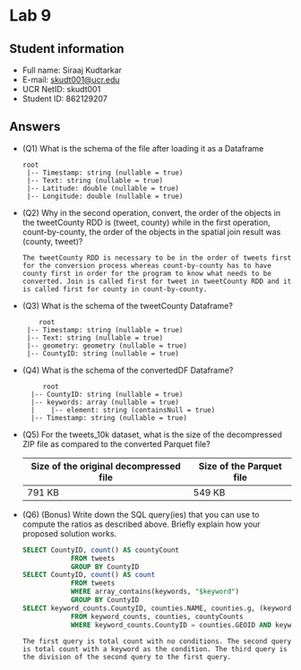 # Lab 9

## Student information

* Full name: Siraaj Kudtarkar
* E-mail: skudt001@ucr.edu
* UCR NetID: skudt001
* Student ID: 862129207

## Answers

* (Q1) What is the schema of the file after loading it as a Dataframe

    ```text
    root
     |-- Timestamp: string (nullable = true)
     |-- Text: string (nullable = true)
     |-- Latitude: double (nullable = true)
     |-- Longitude: double (nullable = true)
    ```

* (Q2) Why in the second operation, convert, the order of the objects in the  tweetCounty RDD is (tweet, county) while in the first operation, count-by-county, the order of the objects in the spatial join result was (county, tweet)?

    ```text
    The tweetCounty RDD is necessary to be in the order of tweets first for the conversion process whereas count-by-county has to have county first in order for the program to know what needs to be converted. Join is called first for tweet in tweetCounty RDD and it is called first for county in count-by-county.
    ```

* (Q3) What is the schema of the tweetCounty Dataframe?

    ```text
        root
     |-- Timestamp: string (nullable = true)
     |-- Text: string (nullable = true)
     |-- geometry: geometry (nullable = true)
     |-- CountyID: string (nullable = true)
    ```

* (Q4) What is the schema of the convertedDF Dataframe?

    ```text
         root
      |-- CountyID: string (nullable = true)
      |-- keywords: array (nullable = true)
      |    |-- element: string (containsNull = true)
      |-- Timestamp: string (nullable = true)
    ```

* (Q5) For the tweets_10k dataset, what is the size of the decompressed ZIP file as compared to the converted Parquet file?

  | Size of the original decompressed file | Size of the Parquet file |
  | - | - |
  |  791 KB | 549 KB |

* (Q6) (Bonus) Write down the SQL query(ies) that you can use to compute the ratios as described above. Briefly explain how your proposed solution works.

    ```SQL
    SELECT CountyID, count() AS countyCount
                FROM tweets
                GROUP BY CountyID
    SELECT CountyID, count() AS count
                FROM tweets
                WHERE array_contains(keywords, "$keyword")
                GROUP BY CountyID
    SELECT keyword_counts.CountyID, counties.NAME, counties.g, (keyword_counts.count/countyCounts.countyCount) as TweetProp
                FROM keyword_counts, counties, countyCounts
                WHERE keyword_counts.CountyID = counties.GEOID AND keyword_counts.CountyID = countyCounts.CountyID
    ```

    ```text
    The first query is total count with no conditions. The second query is total count with a keyword as the condition. The third query is the division of the second query to the first query.
    ```